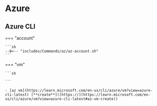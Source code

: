 # Azure

## Azure CLI

=== "account"

    ```sh
    --8<-- "includes/Commands/az/az-account.sh"
    ```

=== "vm"

    ```sh

    ```

    - [az vm](https://learn.microsoft.com/en-us/cli/azure/vm?view=azure-cli-latest) [**create**]([https://](https://learn.microsoft.com/en-us/cli/azure/vm?view=azure-cli-latest#az-vm-create))